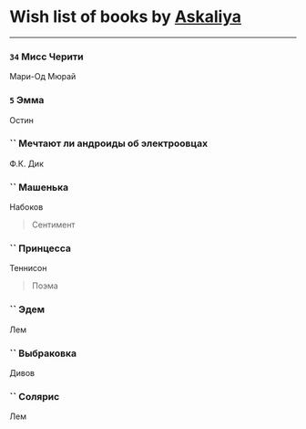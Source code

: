 # Wish list of books by [Askaliya](http://vk.com/id326783541)
---

### `34` Мисс Черити
Мари-Од Мюрай

### `5` Эмма
Остин

### `` Мечтают ли андроиды об электроовцах
Ф.К. Дик

### `` Машенька
Набоков
> Сентимент

### `` Принцесса
Теннисон
> Поэма

### `` Эдем
Лем

### `` Выбраковка
Дивов

### `` Солярис
Лем


